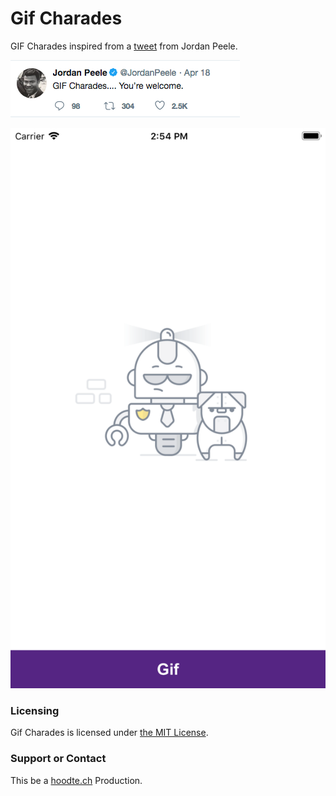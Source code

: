 # Gif Charades
GIF Charades inspired from a [tweet](https://twitter.com/JordanPeele/status/986613665662038016) from Jordan Peele.

![](art/images/GifCharades.png?raw=true)

![](art/screenshot/gifcharades.png?raw=true)

### Licensing
Gif Charades is licensed under [the MIT License](LICENSE).

### Support or Contact
This be a [hoodte.ch](http://hoodte.ch) Production.
